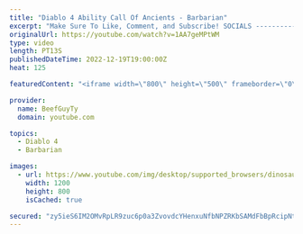 ```yaml
---
title: "Diablo 4 Ability Call Of Ancients - Barbarian"
excerpt: "Make Sure To Like, Comment, and Subscribe! SOCIALS ---------------------------------------------- Join Our ..."
originalUrl: https://youtube.com/watch?v=1AA7geMPtWM
type: video
length: PT13S
publishedDateTime: 2022-12-19T19:00:00Z
heat: 125

featuredContent: "<iframe width=\"800\" height=\"500\" frameborder=\"0\" src=\"https://www.youtube.com/embed/1AA7geMPtWM\" allow=\"accelerometer; autoplay; encrypted-media; gyroscope; picture-in-picture\" allowfullscreen></iframe>"

provider:
  name: BeefGuyTy
  domain: youtube.com

topics:
  - Diablo 4
  - Barbarian

images:
  - url: https://www.youtube.com/img/desktop/supported_browsers/dinosaur.png
    width: 1200
    height: 800
    isCached: true

secured: "zy5ieS6IM2OMvRpLR9zuc6p0a3ZvovdcYHenxuNfbNPZRKbSAMdFbBpRcipNtCTHVOPKECx2C5Cpqx65IPmHAIIhR/bjFWITQ1na0wM44eQQPTrnL+/ytPvcrtTzJ5FljxXvT30/sbKJRkx1qTQi19uphWURsX/PRbRISQ4UJqcc4+Dz2Nypa1/NDXNMUc6Y6bcBua7Doot55w+qNOvld3Lp5lms0Ojy/k14KjOmpmxUaLRA3BN1Yfl1ifAtDwBGgA+vAv9oKg9XTHMH/NCTKGGGb5gky8vX7sWuqJU/4c3D5lHVMZSV+owrpPVFQwAD9TTupbez7mYhTHJFWE1zdCQngdXAv12+GN2xhdDBzeEhD98EViG528ueL6mjwklwQLuyoS9QGcYhiWLOiaMAR7QFUqQ5euLgFmMESc/9vow=;JwCKNZTwf7svUeV8WVke2w=="
---
```


